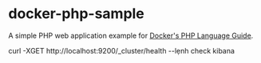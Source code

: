 # docker-php-sample

A simple PHP web application example for [Docker's PHP Language Guide](https://docs.docker.com/language/php/).

curl -XGET http://localhost:9200/_cluster/health  --lẹnh check kibana
